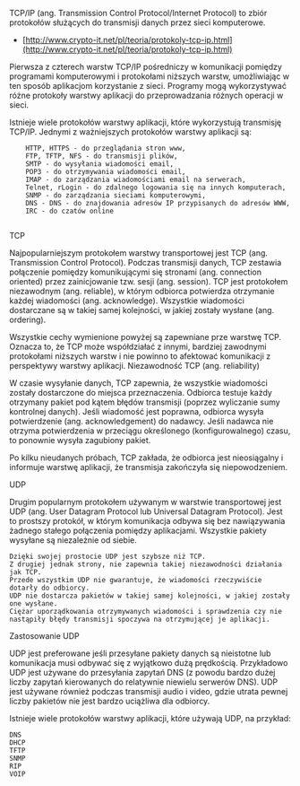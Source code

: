 TCP/IP (ang. Transmission Control Protocol/Internet Protocol) to zbiór protokołów służących do transmisji danych przez sieci komputerowe.

* [http://www.crypto-it.net/pl/teoria/protokoly-tcp-ip.html](http://www.crypto-it.net/pl/teoria/protokoly-tcp-ip.html)

Pierwsza z czterech warstw TCP/IP pośredniczy w komunikacji pomiędzy programami komputerowymi i protokołami niższych warstw, umożliwiając w ten sposób aplikacjom korzystanie z sieci. Programy mogą wykorzystywać różne protokoły warstwy aplikacji do przeprowadzania różnych operacji w sieci.

Istnieje wiele protokołów warstwy aplikacji, które wykorzystują transmisję TCP/IP. Jednymi z ważniejszych protokołów warstwy aplikacji są:

```
    HTTP, HTTPS - do przeglądania stron www,
    FTP, TFTP, NFS - do transmisji plików,
    SMTP - do wysyłania wiadomości email,
    POP3 - do otrzymywania wiadomości email,
    IMAP - do zarządzania wiadomościami email na serwerach,
    Telnet, rLogin - do zdalnego logowania się na innych komputerach,
    SNMP - do zarządzania sieciami komputerowymi,
    DNS - DNS - do znajdowania adresów IP przypisanych do adresów WWW,
    IRC - do czatów online
    
 ```

TCP

Najpopularniejszym protokołem warstwy transportowej jest TCP (ang. Transmission Control Protocol). Podczas transmisji danych, TCP zestawia połączenie pomiędzy komunikującymi się stronami (ang. connection oriented) przez zainicjowanie tzw. sesji (ang. session). TCP jest protokołem niezawodnym (ang. reliable), w którym odbiorca potwierdza otrzymanie każdej wiadomości (ang. acknowledge). Wszystkie wiadomości dostarczane są w takiej samej kolejności, w jakiej zostały wysłane (ang. ordering).

Wszystkie cechy wymienione powyżej są zapewniane prze warstwę TCP. Oznacza to, że TCP może współdziałać z innymi, bardziej zawodnymi protokołami niższych warstw i nie powinno to afektować komunikacji z perspektywy warstwy aplikacji.
Niezawodność TCP
(ang. reliability)

W czasie wysyłanie danych, TCP zapewnia, że wszystkie wiadomości zostały dostarczone do miejsca przeznaczenia. Odbiorca testuje każdy otrzymany pakiet pod kątem błędów transmisji (poprzez wyliczanie sumy kontrolnej danych). Jeśli wiadomość jest poprawna, odbiorca wysyła potwierdzenie (ang. acknowledgement) do nadawcy. Jeśli nadawca nie otrzyma potwierdzenia w przeciągu określonego (konfigurowalnego) czasu, to ponownie wysyła zagubiony pakiet.

Po kilku nieudanych próbach, TCP zakłada, że odbiorca jest nieosiągalny i informuje warstwę aplikacji, że transmisja zakończyła się niepowodzeniem.

UDP

Drugim popularnym protokołem używanym w warstwie transportowej jest UDP (ang. User Datagram Protocol lub Universal Datagram Protocol). Jest to prostszy protokół, w którym komunikacja odbywa się bez nawiązywania żadnego stałego połączenia pomiędzy aplikacjami. Wszystkie pakiety wysyłane są niezależnie od siebie.
```
Dzięki swojej prostocie UDP jest szybsze niż TCP. 
Z drugiej jednak strony, nie zapewnia takiej niezawodności działania jak TCP. 
Przede wszystkim UDP nie gwarantuje, że wiadomości rzeczywiście dotarły do odbiorcy. 
UDP nie dostarcza pakietów w takiej samej kolejności, w jakiej zostały one wysłane. 
Ciężar uporządkowania otrzymywanych wiadomości i sprawdzenia czy nie nastąpiły błędy transmisji spoczywa na otrzymującej je aplikacji.
```

Zastosowanie UDP

UDP jest preferowane jeśli przesyłane pakiety danych są nieistotne lub komunikacja musi odbywać się z wyjątkowo dużą prędkością. Przykładowo UDP jest używane do przesyłania zapytań DNS (z powodu bardzo dużej liczby zapytań kierowanych do relatywnie niewielu serwerów DNS). UDP jest używane również podczas transmisji audio i video, gdzie utrata pewnej liczby pakietów nie jest bardzo uciążliwa dla odbiorcy.

Istnieje wiele protokołów warstwy aplikacji, które używają UDP, na przykład:

    DNS
    DHCP
    TFTP
    SNMP
    RIP
    VOIP

